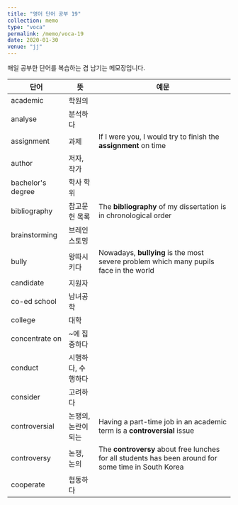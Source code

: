 ```yaml
---
title: "영어 단어 공부 19"
collection: memo
type: "voca"
permalink: /memo/voca-19
date: 2020-01-30
venue: "jj"
---
```


매일 공부한 단어를 복습하는 겸 남기는 메모장입니다.

| 단어            | 뜻   |  예문                                                            |
| --------         | ------ | ------------------------------------------------------------ |
| academic | 학원의 |  |
| analyse | 분석하다 |  |
| assignment | 과제 | If I were you, I would try to finish the **assignment** on time |
| author | 저자, 작가 |  |
| bachelor's degree | 학사 학위 |  |
| bibliography | 참고문헌 목록 | The **bibliography** of my dissertation is in chronological order |
| brainstorming | 브레인스토밍 |  |
| bully | 왕따시키다 | Nowadays, **bullying** is the most severe problem which many pupils face in the world |
| candidate | 지원자 |  |
| co-ed school | 남녀공학 |  |
| college | 대학 |  |
| concentrate on | ~에 집중하다 |  |
| conduct | 시행하다, 수행하다 |  |
| consider | 고려하다 |  |
| controversial | 논쟁의, 논란이 되는 | Having a part-time job in an academic term is a **controversial** issue |
| controversy | 논쟁, 논의 | The **controversy** about free lunches for all students has been around for some time in South Korea |
| cooperate | 협동하다 |  |